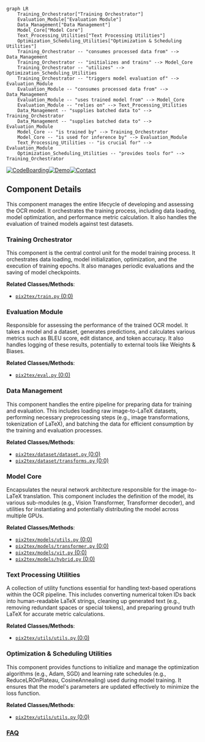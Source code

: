 ```mermaid
graph LR
    Training_Orchestrator["Training Orchestrator"]
    Evaluation_Module["Evaluation Module"]
    Data_Management["Data Management"]
    Model_Core["Model Core"]
    Text_Processing_Utilities["Text Processing Utilities"]
    Optimization_Scheduling_Utilities["Optimization & Scheduling Utilities"]
    Training_Orchestrator -- "consumes processed data from" --> Data_Management
    Training_Orchestrator -- "initializes and trains" --> Model_Core
    Training_Orchestrator -- "utilizes" --> Optimization_Scheduling_Utilities
    Training_Orchestrator -- "triggers model evaluation of" --> Evaluation_Module
    Evaluation_Module -- "consumes processed data from" --> Data_Management
    Evaluation_Module -- "uses trained model from" --> Model_Core
    Evaluation_Module -- "relies on" --> Text_Processing_Utilities
    Data_Management -- "supplies batched data to" --> Training_Orchestrator
    Data_Management -- "supplies batched data to" --> Evaluation_Module
    Model_Core -- "is trained by" --> Training_Orchestrator
    Model_Core -- "is used for inference by" --> Evaluation_Module
    Text_Processing_Utilities -- "is crucial for" --> Evaluation_Module
    Optimization_Scheduling_Utilities -- "provides tools for" --> Training_Orchestrator
```
[![CodeBoarding](https://img.shields.io/badge/Generated%20by-CodeBoarding-9cf?style=flat-square)](https://github.com/CodeBoarding/CodeBoarding)[![Demo](https://img.shields.io/badge/Try%20our-Demo-blue?style=flat-square)](https://www.codeboarding.org/demo)[![Contact](https://img.shields.io/badge/Contact%20us%20-%20contact@codeboarding.org-lightgrey?style=flat-square)](mailto:contact@codeboarding.org)

## Component Details

This component manages the entire lifecycle of developing and assessing the OCR model. It orchestrates the training process, including data loading, model optimization, and performance metric calculation. It also handles the evaluation of trained models against test datasets.

### Training Orchestrator
This component is the central control unit for the model training process. It orchestrates data loading, model initialization, optimization, and the execution of training epochs. It also manages periodic evaluations and the saving of model checkpoints.


**Related Classes/Methods**:

- <a href="https://github.com/lukas-blecher/LaTeX-OCR/blob/master/pix2tex/train.py#L0-L0" target="_blank" rel="noopener noreferrer">`pix2tex/train.py` (0:0)</a>


### Evaluation Module
Responsible for assessing the performance of the trained OCR model. It takes a model and a dataset, generates predictions, and calculates various metrics such as BLEU score, edit distance, and token accuracy. It also handles logging of these results, potentially to external tools like Weights & Biases.


**Related Classes/Methods**:

- <a href="https://github.com/lukas-blecher/LaTeX-OCR/blob/master/pix2tex/eval.py#L0-L0" target="_blank" rel="noopener noreferrer">`pix2tex/eval.py` (0:0)</a>


### Data Management
This component handles the entire pipeline for preparing data for training and evaluation. This includes loading raw image-to-LaTeX datasets, performing necessary preprocessing steps (e.g., image transformations, tokenization of LaTeX), and batching the data for efficient consumption by the training and evaluation processes.


**Related Classes/Methods**:

- <a href="https://github.com/lukas-blecher/LaTeX-OCR/blob/master/pix2tex/dataset/dataset.py#L0-L0" target="_blank" rel="noopener noreferrer">`pix2tex/dataset/dataset.py` (0:0)</a>
- <a href="https://github.com/lukas-blecher/LaTeX-OCR/blob/master/pix2tex/dataset/transforms.py#L0-L0" target="_blank" rel="noopener noreferrer">`pix2tex/dataset/transforms.py` (0:0)</a>


### Model Core
Encapsulates the neural network architecture responsible for the image-to-LaTeX translation. This component includes the definition of the model, its various sub-modules (e.g., Vision Transformer, Transformer decoder), and utilities for instantiating and potentially distributing the model across multiple GPUs.


**Related Classes/Methods**:

- <a href="https://github.com/lukas-blecher/LaTeX-OCR/blob/master/pix2tex/models/utils.py#L0-L0" target="_blank" rel="noopener noreferrer">`pix2tex/models/utils.py` (0:0)</a>
- <a href="https://github.com/lukas-blecher/LaTeX-OCR/blob/master/pix2tex/models/transformer.py#L0-L0" target="_blank" rel="noopener noreferrer">`pix2tex/models/transformer.py` (0:0)</a>
- <a href="https://github.com/lukas-blecher/LaTeX-OCR/blob/master/pix2tex/models/vit.py#L0-L0" target="_blank" rel="noopener noreferrer">`pix2tex/models/vit.py` (0:0)</a>
- <a href="https://github.com/lukas-blecher/LaTeX-OCR/blob/master/pix2tex/models/hybrid.py#L0-L0" target="_blank" rel="noopener noreferrer">`pix2tex/models/hybrid.py` (0:0)</a>


### Text Processing Utilities
A collection of utility functions essential for handling text-based operations within the OCR pipeline. This includes converting numerical token IDs back into human-readable LaTeX strings, cleaning up generated text (e.g., removing redundant spaces or special tokens), and preparing ground truth LaTeX for accurate metric calculations.


**Related Classes/Methods**:

- <a href="https://github.com/lukas-blecher/LaTeX-OCR/blob/master/pix2tex/utils/utils.py#L0-L0" target="_blank" rel="noopener noreferrer">`pix2tex/utils/utils.py` (0:0)</a>


### Optimization & Scheduling Utilities
This component provides functions to initialize and manage the optimization algorithms (e.g., Adam, SGD) and learning rate schedules (e.g., ReduceLROnPlateau, CosineAnnealing) used during model training. It ensures that the model's parameters are updated effectively to minimize the loss function.


**Related Classes/Methods**:

- <a href="https://github.com/lukas-blecher/LaTeX-OCR/blob/master/pix2tex/utils/utils.py#L0-L0" target="_blank" rel="noopener noreferrer">`pix2tex/utils/utils.py` (0:0)</a>




### [FAQ](https://github.com/CodeBoarding/GeneratedOnBoardings/tree/main?tab=readme-ov-file#faq)
